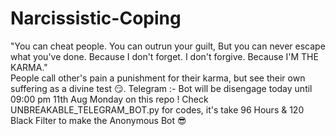 # Narcissistic-Coping
"You can cheat people. You can outrun your guilt, But you can never escape what you've done. Because I don't forget. I don't forgive. Because I'M THE KARMA."  
People call other's pain a punishment for their karma, but see their own suffering as a divine test 😏. 
Telegram :- Bot will be disengage today until 09:00 pm 11th Aug Monday on this repo !
Check UNBREAKABLE_TELEGRAM_BOT.py for codes, it's take 96 Hours & 120 Black Filter to make the Anonymous Bot 😎
